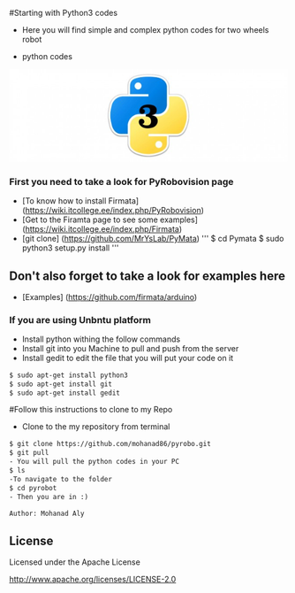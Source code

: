 #Starting with Python3 codes	
- Here you will find simple and complex python codes for two wheels robot 

- python codes 

![alt text](https://github.com/mohanad86/pyrobo/blob/master/images/install-python-3-mac-21894_630x210.jpg)

### First you need to take a look for PyRobovision page 
- [To know how to install Firmata] (https://wiki.itcollege.ee/index.php/PyRobovision)
- [Get to the Firamta page to see some examples] (https://wiki.itcollege.ee/index.php/Firmata)  
- [git clone] (https://github.com/MrYsLab/PyMata)
'''
$ cd Pymata 
$ sudo python3 setup.py install
'''
## Don't also forget to take a look for examples here
- [Examples] (https://github.com/firmata/arduino) 
### If you are using Unbntu platform
 
- Install python withing the follow commands
- Install git into you Machine to pull and push from the server
- Install gedit to edit the file that you will put your code on it

```
$ sudo apt-get install python3
$ sudo apt-get install git
$ sudo apt-get install gedit
```
#Follow this instructions to clone to my Repo
- Clone to the my repository from terminal
``` 
$ git clone https://github.com/mohanad86/pyrobo.git
$ git pull 
- You will pull the python codes in your PC
$ ls
-To navigate to the folder 
$ cd pyrobot
- Then you are in :)
``` 


    Author: Mohanad Aly 

License
----
Licensed under the Apache License

http://www.apache.org/licenses/LICENSE-2.0
